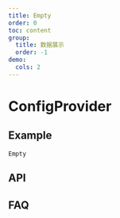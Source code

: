 ```yaml
---
title: Empty
order: 0
toc: content
group:
  title: 数据展示
  order: -1
demo:
  cols: 2
---
```


# ConfigProvider

## Example

<code src='./demo/base.tsx' iframe='true' description=' '>Empty</code>

## API
<API id='Empty'></API>

## FAQ